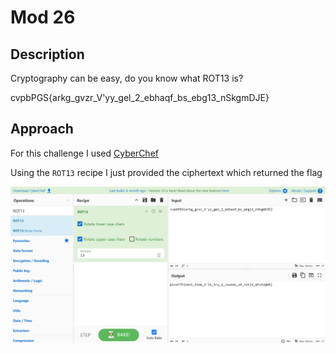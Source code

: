# Mod 26

## Description

Cryptography can be easy, do you know what ROT13 is?

cvpbPGS{arkg_gvzr_V'yy_gel_2_ebhaqf_bs_ebg13_nSkgmDJE}

## Approach

For this challenge I used [CyberChef](https://gchq.github.io/CyberChef/)

Using the `ROT13` recipe I just provided the ciphertext which returned the flag

![Flag](images/flag.png)
